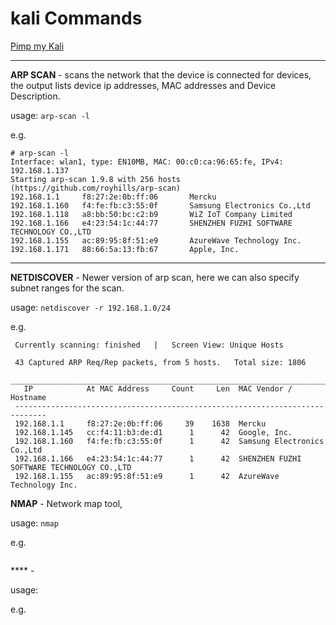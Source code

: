 # kali Commands 

[Pimp my Kali](https://github.com/Dewalt-arch/pimpmykali)

---

**ARP SCAN** - scans the network that the device is connected for devices, the output lists device ip addresses, MAC addresses and Device Description.

usage: `arp-scan -l`

e.g.
```
# arp-scan -l
Interface: wlan1, type: EN10MB, MAC: 00:c0:ca:96:65:fe, IPv4: 192.168.1.137
Starting arp-scan 1.9.8 with 256 hosts (https://github.com/royhills/arp-scan)
192.168.1.1     f8:27:2e:0b:ff:06       Mercku
192.168.1.160   f4:fe:fb:c3:55:0f       Samsung Electronics Co.,Ltd
192.168.1.118   a8:bb:50:bc:c2:b9       WiZ IoT Company Limited
192.168.1.166   e4:23:54:1c:44:77       SHENZHEN FUZHI SOFTWARE TECHNOLOGY CO.,LTD
192.168.1.155   ac:89:95:8f:51:e9       AzureWave Technology Inc.
192.168.1.171   88:66:5a:13:fb:67       Apple, Inc.
```

---

**NETDISCOVER** - Newer version of arp scan, here we can also specify subnet ranges for the scan.

usage: `netdiscover -r 192.168.1.0/24`

e.g.
```
 Currently scanning: finished   |   Screen View: Unique Hosts

 43 Captured ARP Req/Rep packets, from 5 hosts.   Total size: 1806
 _____________________________________________________________________________
   IP            At MAC Address     Count     Len  MAC Vendor / Hostname
 -----------------------------------------------------------------------------
 192.168.1.1     f8:27:2e:0b:ff:06     39    1638  Mercku
 192.168.1.145   cc:f4:11:b3:de:d1      1      42  Google, Inc.
 192.168.1.160   f4:fe:fb:c3:55:0f      1      42  Samsung Electronics Co.,Ltd
 192.168.1.166   e4:23:54:1c:44:77      1      42  SHENZHEN FUZHI SOFTWARE TECHNOLOGY CO.,LTD
 192.168.1.155   ac:89:95:8f:51:e9      1      42  AzureWave Technology Inc.
```



**NMAP** - Network map tool, 

usage: `nmap `

e.g.
```
```


**** - 

usage: ` `

e.g.
```
```